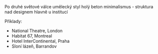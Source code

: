 ## 

Po druhé světové válce
umělecký styl
holý beton
minimalismus - struktura nad designem
hlavně u institucí

Příklady:
- National Theatre, London 
- Habitat 67, Montreal
- Hotel InterContinental, Praha
- Sloní lázeň, Barrandov